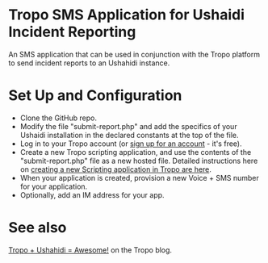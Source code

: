 Tropo SMS Application for Ushaidi Incident Reporting
===================================================

An SMS application that can be used in conjunction with the Tropo platform to send incident reports to an Ushahidi instance.

Set Up and Configuration
===========================

* Clone the GitHub repo.
* Modify the file "submit-report.php" and add the specifics of your Ushaidi installation in the declared constants at the top of the file.
* Log in to your Tropo account (or [sign up for an account](https://www.tropo.com/account/register.jsp) - it's free).
* Create a new Tropo scripting application, and use the contents of the "submit-report.php" file as a new hosted file.  Detailed instructions here on [creating a new Scripting application in Tropo are here](https://www.tropo.com/docs/scripting/creating_first_application.htm).
* When your application is created, provision a new Voice + SMS number for your application.
* Optionally, add an IM address for your app.

See also
========

[Tropo + Ushahidi = Awesome!](http://blog.tropo.com/2011/12/09/tropo-ushahidi-awesome/) on the Tropo blog.